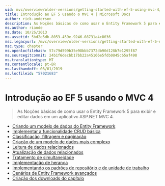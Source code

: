 ```yaml
---
uid: mvc/overview/older-versions/getting-started-with-ef-5-using-mvc-4/index
title: Introdução ao EF 5 usando o MVC 4 | Microsoft Docs
author: rick-anderson
description: As Noções básicas de como usar o Entity Framework 5 para exibir e editar dados em um aplicativo ASP.NET MVC 4.
ms.author: riande
ms.date: 10/26/2013
ms.assetid: 5bd2e5db-8053-459e-9246-08731a4c8036
msc.legacyurl: /mvc/overview/older-versions/getting-started-with-ef-5-using-mvc-4
msc.type: chapter
ms.openlocfilehash: 57c79d599b35e98bbb7372db90d128b7e1295f87
ms.sourcegitcommit: 24b1f6decbb17bb22a45166e5fdb0845c65af498
ms.translationtype: MT
ms.contentlocale: pt-BR
ms.lasthandoff: 03/01/2019
ms.locfileid: "57021683"
---
```

<a name="getting-started-with-ef-5-using-mvc-4"></a>Introdução ao EF 5 usando o MVC 4
====================
> As Noções básicas de como usar o Entity Framework 5 para exibir e editar dados em um aplicativo ASP.NET MVC 4.


- [Criando um modelo de dados do Entity Framework](creating-an-entity-framework-data-model-for-an-asp-net-mvc-application.md)
- [Implementar a funcionalidade CRUD básica](implementing-basic-crud-functionality-with-the-entity-framework-in-asp-net-mvc-application.md)
- [Classificação, filtragem e paginação](sorting-filtering-and-paging-with-the-entity-framework-in-an-asp-net-mvc-application.md)
- [Criação de um modelo de dados mais complexo](creating-a-more-complex-data-model-for-an-asp-net-mvc-application.md)
- [Leitura de dados relacionados](reading-related-data-with-the-entity-framework-in-an-asp-net-mvc-application.md)
- [Atualização de dados relacionados](updating-related-data-with-the-entity-framework-in-an-asp-net-mvc-application.md)
- [Tratamento de simultaneidade](handling-concurrency-with-the-entity-framework-in-an-asp-net-mvc-application.md)
- [Implementação de herança](implementing-inheritance-with-the-entity-framework-in-an-asp-net-mvc-application.md)
- [Implementando os padrões de repositório e de unidade de trabalho](implementing-the-repository-and-unit-of-work-patterns-in-an-asp-net-mvc-application.md)
- [Cenários de Entity Framework avançados](advanced-entity-framework-scenarios-for-an-mvc-web-application.md)
- [Criação dos downloads do capítulo](building-the-ef5-mvc4-chapter-downloads.md)

